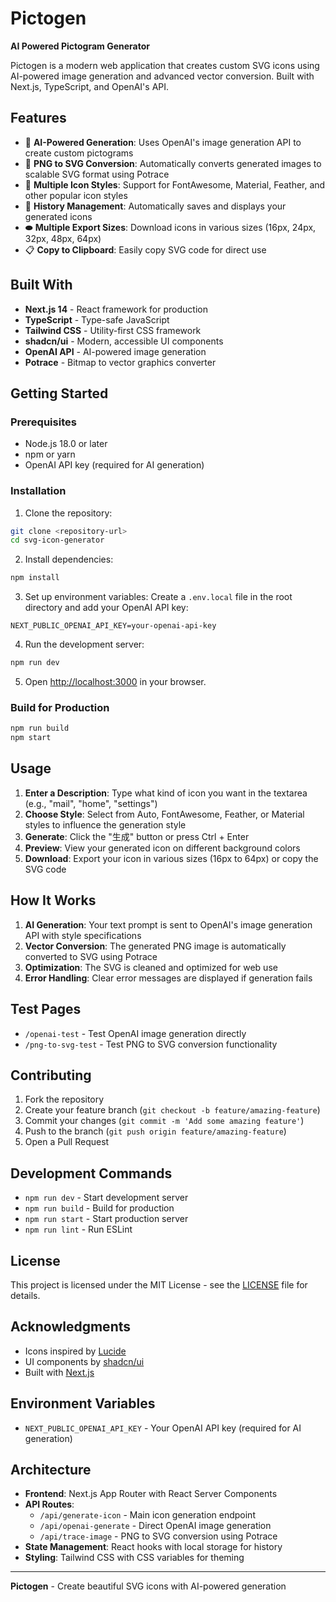 # Pictogen

**AI Powered Pictogram Generator**

Pictogen is a modern web application that creates custom SVG icons using AI-powered image generation and advanced vector conversion. Built with Next.js, TypeScript, and OpenAI's API.

## Features

- 🤖 **AI-Powered Generation**: Uses OpenAI's image generation API to create custom pictograms
- 🔄 **PNG to SVG Conversion**: Automatically converts generated images to scalable SVG format using Potrace
- 🎨 **Multiple Icon Styles**: Support for FontAwesome, Material, Feather, and other popular icon styles
- 📜 **History Management**: Automatically saves and displays your generated icons
- ⬬ **Multiple Export Sizes**: Download icons in various sizes (16px, 24px, 32px, 48px, 64px)
- 📋 **Copy to Clipboard**: Easily copy SVG code for direct use

## Built With

- **Next.js 14** - React framework for production
- **TypeScript** - Type-safe JavaScript
- **Tailwind CSS** - Utility-first CSS framework
- **shadcn/ui** - Modern, accessible UI components
- **OpenAI API** - AI-powered image generation
- **Potrace** - Bitmap to vector graphics converter

## Getting Started

### Prerequisites

- Node.js 18.0 or later
- npm or yarn
- OpenAI API key (required for AI generation)

### Installation

1. Clone the repository:
```bash
git clone <repository-url>
cd svg-icon-generator
```

2. Install dependencies:
```bash
npm install
```

3. Set up environment variables:
Create a `.env.local` file in the root directory and add your OpenAI API key:
```env
NEXT_PUBLIC_OPENAI_API_KEY=your-openai-api-key
```

4. Run the development server:
```bash
npm run dev
```

5. Open [http://localhost:3000](http://localhost:3000) in your browser.

### Build for Production

```bash
npm run build
npm start
```

## Usage

1. **Enter a Description**: Type what kind of icon you want in the textarea (e.g., "mail", "home", "settings")
2. **Choose Style**: Select from Auto, FontAwesome, Feather, or Material styles to influence the generation style
3. **Generate**: Click the "生成" button or press Ctrl + Enter
4. **Preview**: View your generated icon on different background colors
5. **Download**: Export your icon in various sizes (16px to 64px) or copy the SVG code

## How It Works

1. **AI Generation**: Your text prompt is sent to OpenAI's image generation API with style specifications
2. **Vector Conversion**: The generated PNG image is automatically converted to SVG using Potrace
3. **Optimization**: The SVG is cleaned and optimized for web use
4. **Error Handling**: Clear error messages are displayed if generation fails

## Test Pages

- `/openai-test` - Test OpenAI image generation directly
- `/png-to-svg-test` - Test PNG to SVG conversion functionality

## Contributing

1. Fork the repository
2. Create your feature branch (`git checkout -b feature/amazing-feature`)
3. Commit your changes (`git commit -m 'Add some amazing feature'`)
4. Push to the branch (`git push origin feature/amazing-feature`)
5. Open a Pull Request

## Development Commands

- `npm run dev` - Start development server
- `npm run build` - Build for production
- `npm run start` - Start production server
- `npm run lint` - Run ESLint

## License

This project is licensed under the MIT License - see the [LICENSE](LICENSE) file for details.

## Acknowledgments

- Icons inspired by [Lucide](https://lucide.dev/)
- UI components by [shadcn/ui](https://ui.shadcn.com/)
- Built with [Next.js](https://nextjs.org/)

## Environment Variables

- `NEXT_PUBLIC_OPENAI_API_KEY` - Your OpenAI API key (required for AI generation)

## Architecture

- **Frontend**: Next.js App Router with React Server Components
- **API Routes**: 
  - `/api/generate-icon` - Main icon generation endpoint
  - `/api/openai-generate` - Direct OpenAI image generation
  - `/api/trace-image` - PNG to SVG conversion using Potrace
- **State Management**: React hooks with local storage for history
- **Styling**: Tailwind CSS with CSS variables for theming

---

**Pictogen** - Create beautiful SVG icons with AI-powered generation